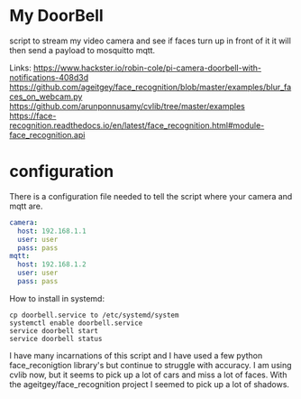 # My DoorBell

script to stream my video camera and see if faces turn up in front of it
it will then send a payload to mosquitto mqtt.

Links:
https://www.hackster.io/robin-cole/pi-camera-doorbell-with-notifications-408d3d
https://github.com/ageitgey/face_recognition/blob/master/examples/blur_faces_on_webcam.py
https://github.com/arunponnusamy/cvlib/tree/master/examples
https://face-recognition.readthedocs.io/en/latest/face_recognition.html#module-face_recognition.api

# configuration
There is a configuration file needed to tell the script where your camera and mqtt are.

```yaml
camera:
  host: 192.168.1.1
  user: user
  pass: pass
mqtt:
  host: 192.168.1.2
  user: user
  pass: pass
```

How to install in systemd:
```
cp doorbell.service to /etc/systemd/system
systemctl enable doorbell.service
service doorbell start
service doorbell status
```
I have many incarnations of this script and I have used a few python face_reconigtion library's but continue to struggle with accuracy.
I am using cvlib now, but it seems to pick up a lot of cars and miss a lot of faces. With the ageitgey/face_recognition project I seemed
to pick up a lot of shadows.
